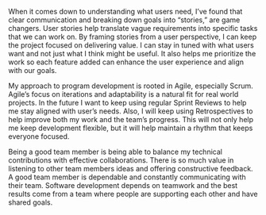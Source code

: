 When it comes down to understanding what users need, I’ve found that clear communication and breaking down goals into “stories,” are game changers. User stories help translate vague requirements into specific tasks that we can work on. By framing stories from a user perspective, I can keep the project focused on delivering value. I can stay in tuned with what users want and not just what I think might be useful. It also helps me prioritize the work so each feature added can enhance the user experience and align with our goals. 

My approach to program development is rooted in Agile, especially Scrum. Agile’s focus on iterations and adaptability is a natural fit for real world projects. In the future I want to keep using regular Sprint Reviews to help me stay aligned with user’s needs. Also, I will keep using Retrospectives to help improve both my work and the team’s progress. This will not only help me keep development flexible, but it will help maintain a rhythm that keeps everyone focused. 

Being a good team member is being able to balance my technical contributions with effective collaborations. There is so much value in listening to other team members ideas and offering constructive feedback. A good team member is dependable and constantly communicating with their team. Software development depends on teamwork and the best results come from a team where people are supporting each other and have shared goals.
